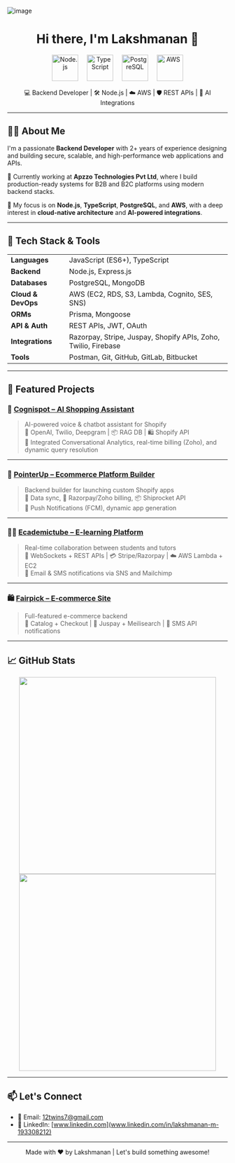 ![image](https://github.com/user-attachments/assets/32913c62-c9eb-4029-bb98-44fcde016cac)<h1 align="center">Hi there, I'm Lakshmanan 👋</h1>

<p align="center">
  <!-- Node.js -->
  <img src="https://img.icons8.com/color/96/000000/nodejs.png" alt="Node.js" width="60" height="60"/>
  &nbsp;&nbsp;&nbsp;
  <!-- TypeScript -->
  <img src="https://img.icons8.com/color/96/000000/typescript.png" alt="TypeScript" width="60" height="60"/>
  &nbsp;&nbsp;&nbsp;
  <!-- PostgreSQL -->
  <img src="https://img.icons8.com/color/96/000000/postgreesql.png" alt="PostgreSQL" width="60" height="60"/>
  &nbsp;&nbsp;&nbsp;
  <!-- AWS -->
  <img src="https://img.icons8.com/color/96/000000/amazon-web-services.png" alt="AWS" width="60" height="60"/>
</p>


<p align="center">
  💻 Backend Developer | 🛠 Node.js | ☁️ AWS | 🛡 REST APIs | 🧠 AI Integrations  
</p>

---

## 👨‍💻 About Me

I'm a passionate **Backend Developer** with 2+ years of experience designing and building secure, scalable, and high-performance web applications and APIs.

🔧 Currently working at **Apzzo Technologies Pvt Ltd**, where I build production-ready systems for B2B and B2C platforms using modern backend stacks.

🚀 My focus is on **Node.js**, **TypeScript**, **PostgreSQL**, and **AWS**, with a deep interest in **cloud-native architecture** and **AI-powered integrations**.

---

## 🔨 Tech Stack & Tools

<table>
  <tr>
    <td><strong>Languages</strong></td>
    <td>JavaScript (ES6+), TypeScript</td>
  </tr>
  <tr>
    <td><strong>Backend</strong></td>
    <td>Node.js, Express.js</td>
  </tr>
  <tr>
    <td><strong>Databases</strong></td>
    <td>PostgreSQL, MongoDB</td>
  </tr>
  <tr>
    <td><strong>Cloud & DevOps</strong></td>
    <td>AWS (EC2, RDS, S3, Lambda, Cognito, SES, SNS)</td>
  </tr>
  <tr>
    <td><strong>ORMs</strong></td>
    <td>Prisma, Mongoose</td>
  </tr>
  <tr>
    <td><strong>API & Auth</strong></td>
    <td>REST APIs, JWT, OAuth</td>
  </tr>
  <tr>
    <td><strong>Integrations</strong></td>
    <td>Razorpay, Stripe, Juspay, Shopify APIs, Zoho, Twilio, Firebase</td>
  </tr>
  <tr>
    <td><strong>Tools</strong></td>
    <td>Postman, Git, GitHub, GitLab, Bitbucket</td>
  </tr>
</table>

---

## 📌 Featured Projects

### 🚀 [Cognispot – AI Shopping Assistant](https://cognispot.ai/)
> AI-powered voice & chatbot assistant for Shopify  
> 🧠 OpenAI, Twilio, Deepgram | 📦 RAG DB | 🛍️ Shopify API  
> 🧾 Integrated Conversational Analytics, real-time billing (Zoho), and dynamic query resolution

---

### 🛒 [PointerUp – Ecommerce Platform Builder](https://pointerup.com/)
> Backend builder for launching custom Shopify apps  
> 🔁 Data sync, 🔐 Razorpay/Zoho billing, 📦 Shiprocket API  
> 🔔 Push Notifications (FCM), dynamic app generation

---

### 🧑‍🏫 [Ecademictube – E-learning Platform](https://www.ecademictube.com/)
> Real-time collaboration between students and tutors  
> 💬 WebSockets + REST APIs | 💳 Stripe/Razorpay | ☁️ AWS Lambda + EC2  
> 📧 Email & SMS notifications via SNS and Mailchimp

---

### 🛍️ [Fairpick – E-commerce Site](http://fairpick.com)
> Full-featured e-commerce backend  
> 🛒 Catalog + Checkout | 📡 Juspay + Meilisearch | 📲 SMS API notifications

---

## 📈 GitHub Stats

<p align="center">
  <img src="https://github-readme-stats.vercel.app/api?username=lakshmanan12-07&show_icons=true&theme=tokyonight" width="450" />
  <img src="https://github-readme-streak-stats.herokuapp.com/?user=lakshmanan12-07&theme=tokyonight" width="450" />
</p>

---

## 📫 Let's Connect

- 📧 Email: [12twins7@gmail.com](mailto:12twins7@gmail.com)  
- 💼 LinkedIn: [www.linkedin.com](www.linkedin.com/in/lakshmanan-m-193308212)  

---

<p align="center">
  Made with ❤️ by Lakshmanan | Let's build something awesome!
</p>
